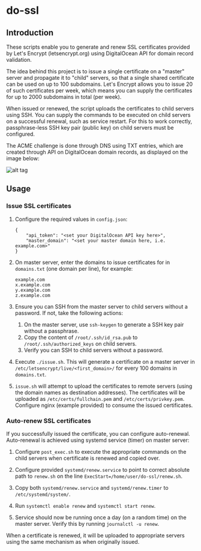 # do-ssl

## Introduction

These scripts enable you to generate and renew SSL certificates provided by Let's Encrypt (letsencrypt.org) using DigitalOcean API for domain record validation.

The idea behind this project is to issue a single certificate on a "master" server and propagate it to "child" servers, so that a single shared certificate can be used on up to 100 subdomains. Let's Encrypt allows you to issue 20 of such certificates per week, which means you can supply the certificates for up to 2000 subdomains in total (per week).

When issued or renewed, the script uploads the certificates to child servers using SSH. You can supply the commands to be executed on child servers on a successful renewal, such as service restart. For this to work correctly, passphrase-less SSH key pair (public key) on child servers must be configured.

The ACME challenge is done through DNS using TXT entries, which are created through API on DigitalOcean domain records, as displayed on the image below:

![alt tag](https://igorsaric.github.io/images/cert.svg)

## Usage
### Issue SSL certificates
1. Configure the required values in ``config.json``:
    ```
    {
        "api_token": "<set your DigitalOcean API key here>",
        "master_domain": "<set your master domain here, i.e. example.com>"
    }
    ```

2. On master server, enter the domains to issue certificates for in ``domains.txt`` (one domain per line), for example:
    ```
    example.com
    x.example.com
    y.example.com
    z.example.com
    ```

3. Ensure you can SSH from the master server to child servers without a password. If not, take the following actions:
    1. On the master server, use ``ssh-keygen`` to generate a SSH key pair without a passphrase.
    2. Copy the content of ``/root/.ssh/id_rsa.pub`` to ``/root/.ssh/authorized_keys`` on child servers.
    3. Verify you can SSH to child servers without a password.

4. Execute ``./issue.sh``. This will generate a certificate on a master server in ``/etc/letsencrypt/live/<first_domain>/`` for every 100 domains in ``domains.txt``.

5. ``issue.sh`` will attempt to upload the certificates to remote servers (using the domain names as destination addresses). The certificates will be uploaded as ``/etc/certs/fullchain.pem`` and ``/etc/certs/privkey.pem``. Configure nginx (example provided) to consume the issued certificates.

### Auto-renew SSL certificates

If you successfully issued the certificate, you can configure auto-renewal.  Auto-renewal is achieved using systemd service (timer) on master server:

1. Configure ``post_exec.sh`` to execute the appropriate commands on the child servers when certificate is renewed and copied over.

2. Configure provided ``systemd/renew.service`` to point to correct absolute path to ``renew.sh`` on the line ``ExecStart=/home/user/do-ssl/renew.sh``.

3. Copy both ``systemd/renew.service`` and ``systemd/renew.timer`` to ``/etc/systemd/system/``.

4. Run ``systemctl enable renew`` and ``systemctl start renew``.

5. Service should now be running once a day (on a random time) on the master server. Verify this by running ``journalctl -u renew``.

When a certificate is renewed, it will be uploaded to appropriate servers using the same mechanism as when originally issued.
